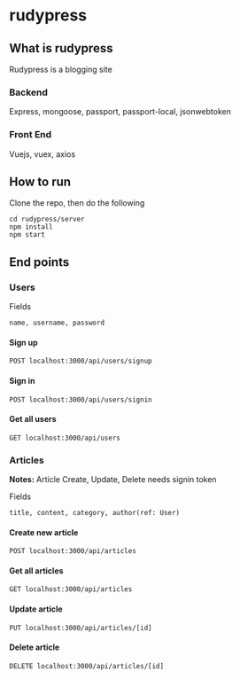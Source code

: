 # rudypress

## What is rudypress

Rudypress is a blogging site

### Backend

Express, mongoose, passport, passport-local, jsonwebtoken

### Front End

Vuejs, vuex, axios


## How to run

Clone the repo, then do the following

```
cd rudypress/server
npm install
npm start
```

## End points

### Users

Fields
```
name, username, password
```

#### Sign up
```
POST localhost:3000/api/users/signup
```

#### Sign in
```
POST localhost:3000/api/users/signin
```

#### Get all users
```
GET localhost:3000/api/users
```

### Articles

**Notes:** Article Create, Update, Delete needs signin token

Fields
```
title, content, category, author(ref: User)
```

#### Create new article
```
POST localhost:3000/api/articles
```

#### Get all articles
```
GET localhost:3000/api/articles
```

#### Update article
```
PUT localhost:3000/api/articles/[id]
```

#### Delete article
```
DELETE localhost:3000/api/articles/[id]
```
